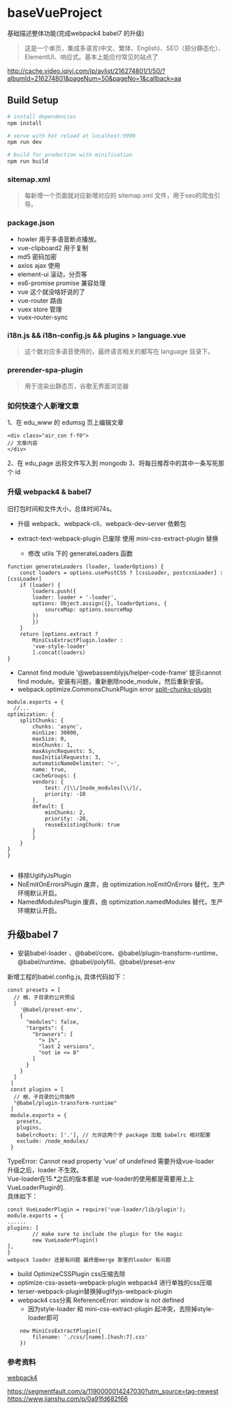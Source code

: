 # baseVueProject

基础描述整体功能(完成webpack4 babel7 的升级)

> 这是一个单页，集成多语言(中文、繁体、English)、SEO（部分静态化）、ElementUI、响应式。基本上能应付常见的站点了

http://cache.video.iqiyi.com/jp/avlist/216274801/1/50/?albumId=216274801&pageNum=50&pageNo=1&callback=aa

## Build Setup

```bash
# install dependencies
npm install

# serve with hot reload at localhost:9999
npm run dev

# build for production with minification
npm run build

```

### sitemap.xml

> 每新增一个页面就对应新增对应的 sitemap.xml 文件，用于seo的爬虫引导。

### package.json

- howler 用于多语音断点播放。
- vue-clipboard2 用于复制
- md5 密码加密
- axios ajax 使用
- element-ui 滚动，分页等
- es6-promise promise 兼容处理
- vue 这个就没啥好说的了
- vue-router 路由
- vuex store 管理
- vuex-router-sync

### i18n.js && i18n-config.js && plugins > language.vue

> 这个数对应多语音使用的，最终语言相关的都写在 language 目录下。

### prerender-spa-plugin

> 用于渲染出静态页，谷歌无界面浏览器

### 如何快速个人新增文章

1、在 edu_www 的 edumsg 页上编辑文章

```
<div class="air_con f-f0">
// 文章内容
</div>
```

2、在 edu_page 出将文件写入到 mongodb
3、将每日推荐中的其中一条写死那个 id

### 升级 webpack4 & babel7

旧打包时间和文件大小，总体时间74s。

- 升级 webpack、webpack-cli、webpack-dev-server 依赖包

- extract-text-webpack-plugin 已废除 使用 mini-css-extract-plugin 替换
  - 修改 utils 下的 generateLoaders 函数

```
function generateLoaders (loader, loaderOptions) {
    const loaders = options.usePostCSS ? [cssLoader, postcssLoader] : [cssLoader]
    if (loader) {
        loaders.push({
        loader: loader + '-loader',
        options: Object.assign({}, loaderOptions, {
            sourceMap: options.sourceMap
        })
        })
    }
    return [options.extract ?
        MiniCssExtractPlugin.loader :
        'vue-style-loader'
        ].concat(loaders)
}
```

- Cannot find module '@webassemblyjs/helper-code-frame' 提示cannot find module。安装有问题，重新删除node_module，然后重新安装。
- webpack.optimize.CommonsChunkPlugin error [split-chunks-plugin](https://webpack.docschina.org/plugins/split-chunks-plugin/)

```
module.exports = {
  //...
optimization: {
    splitChunks: {
        chunks: 'async',
        minSize: 30000,
        maxSize: 0,
        minChunks: 1,
        maxAsyncRequests: 5,
        maxInitialRequests: 3,
        automaticNameDelimiter: '~',
        name: true,
        cacheGroups: {
        vendors: {
            test: /[\\/]node_modules[\\/]/,
            priority: -10
        },
        default: {
            minChunks: 2,
            priority: -20,
            reuseExistingChunk: true
        }
        }
    }
}
}


```

+ 移除UglifyJsPlugin
+ NoEmitOnErrorsPlugin 废弃，由 optimization.noEmitOnErrors 替代，生产环境默认开启。
+ NamedModulesPlugin 废弃，由 optimization.namedModules 替代，生产环境默认开启。

## 升级babel 7
+ 安装babel-loader 、@babel/core、@babel/plugin-transform-runtime、@babel/runtime、@babel/polyfill、@babel/preset-env

新增工程的babel.config.js, 具体代码如下：
```
const presets = [
  // 根、子目录的公共预设
  [
    '@babel/preset-env',
    {
      "modules": false,
      "targets": {
        "browsers": [
          "> 1%",
          "last 2 versions",
          "not ie <= 8"
        ]
      }
    }
  ]
 ]
 const plugins = [
  // 根、子目录的公共插件
  "@babel/plugin-transform-runtime"
 ]
 module.exports = {
   presets,
   plugins,
   babelrcRoots: ['.'], // 允许这两个子 package 加载 babelrc 相对配置
   exclude: /node_modules/
 }
```

TypeError: Cannot read property 'vue' of undefined 需要升级vue-loader       
升级之后，loader 不生效。       
Vue-loader在15.*之后的版本都是 vue-loader的使用都是需要用上上 VueLoaderPlugin的.        
具体如下：
```
const VueLoaderPlugin = require('vue-loader/lib/plugin');
module.exports = {
......
plugins: [
        // make sure to include the plugin for the magic
        new VueLoaderPlugin()
],
}
webpack loader 还是有问题 最终是merge 那里的loader 有问题
```

+ build OptimizeCSSPlugin css压缩去除
+ optimize-css-assets-webpack-plugin webpack4 进行单独的css压缩
+ terser-webpack-plugin替换掉uglifyjs-webpack-plugin
+ webpack4 css分离 ReferenceError: window is not defined
    - 因为style-loader 和 mini-css-extract-plugin 起冲突，去除掉style-loader即可
```
    new MiniCssExtractPlugin({
        filename: './css/[name].[hash:7].css'
    })
```
### 参考资料
[webpack4](http://louiszhai.github.io/2019/01/04/webpack4/)

https://segmentfault.com/a/1190000014247030?utm_source=tag-newest
https://www.jianshu.com/p/0a91fd682f66
